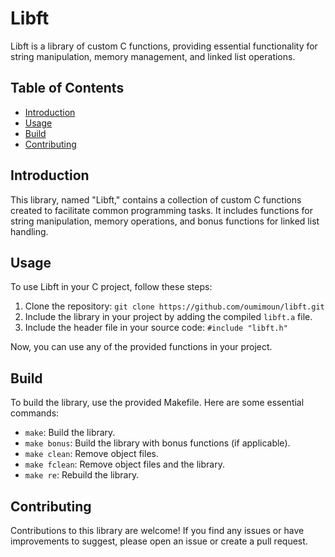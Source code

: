 # Libft

Libft is a library of custom C functions, providing essential functionality for string manipulation, memory management, and linked list operations.

## Table of Contents

- [Introduction](#introduction)
- [Usage](#usage)
- [Build](#build)
- [Contributing](#contributing)

## Introduction

This library, named "Libft," contains a collection of custom C functions created to facilitate common programming tasks. It includes functions for string manipulation, memory operations, and bonus functions for linked list handling.

## Usage

To use Libft in your C project, follow these steps:

1. Clone the repository: `git clone https://github.com/oumimoun/libft.git`
2. Include the library in your project by adding the compiled `libft.a` file.
3. Include the header file in your source code: `#include "libft.h"`

Now, you can use any of the provided functions in your project.

## Build

To build the library, use the provided Makefile. Here are some essential commands:

- `make`: Build the library.
- `make bonus`: Build the library with bonus functions (if applicable).
- `make clean`: Remove object files.
- `make fclean`: Remove object files and the library.
- `make re`: Rebuild the library.

## Contributing

Contributions to this library are welcome! If you find any issues or have improvements to suggest, please open an issue or create a pull request.
